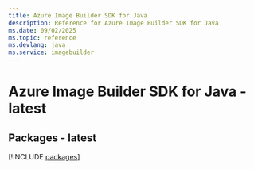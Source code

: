 ```yaml
---
title: Azure Image Builder SDK for Java
description: Reference for Azure Image Builder SDK for Java
ms.date: 09/02/2025
ms.topic: reference
ms.devlang: java
ms.service: imagebuilder
---
```

# Azure Image Builder SDK for Java - latest
## Packages - latest
[!INCLUDE [packages](image-builder-index.md)]